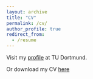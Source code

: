 ```yaml
---
layout: archive
title: "CV"
permalink: /cv/
author_profile: true
redirect_from:
  - /resume
---
```


Visit my [profile](https://sag.sowi.tu-dortmund.de/professur/team/alina-schmitz/) at TU Dortmund.

Or download my CV [here](https://drive.google.com/file/d/1pdJpUs_Woz8ke2-Vx6oSwIh-bqCRkChW/view?usp=sharing)

